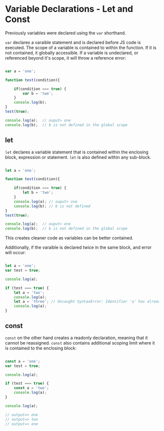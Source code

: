 # Variable Declarations - Let and Const

Previously variables were declared using the `var` shorthand.

`var` declares a varaible statement and is declared before JS code is executed. The scope of a variable is contained to within the function. If it is not contained, it globally accessible. If a variable is undeclared, or referenced beyond it's scope, it will throw a reference error:

```javascript

var a = 'one';

function test(condition){

	if(condition === true) {
		var b = 'two';
	}
	console.log(b);
}
test(true);

console.log(a);  // ouput> one
console.log(b);  // b is not defined in the global scope

```

## let

`let` declares a variable statement that is contained within the enclosing block, expression or statement. `let` is also defined within any sub-block.

```javascript

let a = 'one';

function test(condition){

	if(condition === true) {
		let b = 'two';
	}
	console.log(a); // ouput> one
	console.log(b); // b is not defined 
}
test(true);

console.log(a);  // ouput> one
console.log(b);  // b is not defined in the global scope

```

This creates cleaner code as variables can be better contained. 

Additionally, if the varaible is declared twice in the same block, and error will occur:

```javascript

let a = 'one';
var test = true;

console.log(a);

if (test === true) {
	let a = 'two';
	console.log(a);
	let a = 'three'; // Uncaught SyntaxError: Identifier 'a' has already been declared
	console.log(a);
}

```

## const

`const`	on the other hand creates a readonly declaration, meaning that it cannot be reassigned. `const` also contains additional scoping limit where it is contained to the enclosing block:

```javascript

const a = 'one';
var test = true;

console.log(a);

if (test === true) {
	const a = 'two';
	console.log(a);
}

console.log(a);

// output=> one
// output=> two
// output=> one

```
